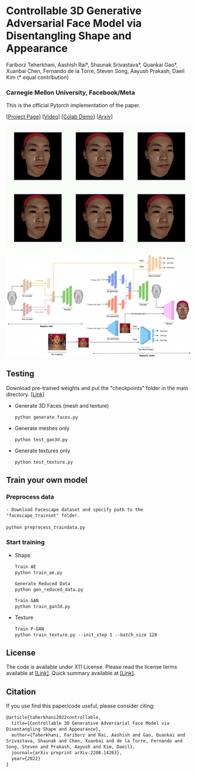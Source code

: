 
# Controllable 3D Generative Adversarial Face Model via Disentangling Shape and Appearance

Fariborz Teherkhani, Aashish Rai*, Shaunak Srivastava*, Quankai Gao*, Xuanbai Chen, Fernando de la Torre, Steven Song, Aayush Prakash, Daeil Kim (* equal contribution)

### Carnegie Mellon University, Facebook/Meta

This is the official Pytorch implementation of the paper.


[[Project Page](https://aashishrai3799.github.io/3DFaceCAM)] [[Video](https://drive.google.com/file/d/1PqIN4Rzp4vapWs2pUegUEoMhg4lM2Smy/view?usp=sharing)] [[Colab Demo](#)] [[Arxiv](https://arxiv.org/abs/2208.14263)] 

![](3dfacecam.gif)

![](arch.png)

## Testing

Download pre-trained weights and put the "checkpoints" folder in the main directory. [[Link]](https://drive.google.com/file/d/1hK31wVAoieRiVFydPxnx0MVpx6AnWN1-/view?usp=sharing)

- Generate 3D Faces (mesh and texture)
    ```
    python generate_faces.py
    ```
    
- Generate meshes only
    ```
    python test_gan3d.py
    ```
    
- Generate textures only
    ```
    python test_texture.py
    ```

## Train your own model

### Preprocess data

    - Download Facescape dataset and specify path to the "facescape_trainset" folder.
    
    python preprocess_traindata.py
    

### Start training

- Shape
    ```
    Train AE
    python train_ae.py 
    ```
    ```
    Generate Reduced Data
    python gen_reduced_data.py 
    ```
    
    ```
    Train GAN
    python train_gan3d.py 
    ```

- Texture
    ```
    Train P-GAN
    python train_texture.py --init_step 1 --batch_size 128
    ```

## License

The code is available under X11 License. Please read the license terms available at [[Link]](https://github.com/aashishrai3799/3DFaceCAM/blob/main/LICENSE). Quick summary available at [[Link]](https://www.tldrlegal.com/l/x11).

## Citation

If you use find this paper/code useful, please consider citing:

```
@article{taherkhani2022controllable,
  title={Controllable 3D Generative Adversarial Face Model via Disentangling Shape and Appearance},
  author={Taherkhani, Fariborz and Rai, Aashish and Gao, Quankai and Srivastava, Shaunak and Chen, Xuanbai and de la Torre, Fernando and Song, Steven and Prakash, Aayush and Kim, Daeil},
  journal={arXiv preprint arXiv:2208.14263},
  year={2022}
}
```


